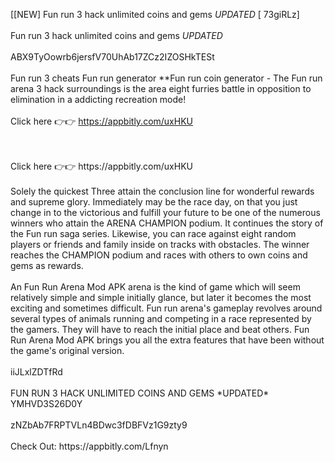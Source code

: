 [[NEW] Fun run 3 hack unlimited coins and gems *UPDATED* [ 73giRLz]
<br>
<br>Fun run 3 hack unlimited coins and gems *UPDATED*
<br>
<br>ABX9TyOowrb6jersfV70UhAb17ZCz2IZOSHkTESt
<br>
<br>Fun run 3 cheats Fun run generator **Fun run coin generator - The Fun run arena 3 hack surroundings is the area eight furries battle in opposition to elimination in a addicting recreation mode!
<br>
<br>Click here 👉👉 https://appbitly.com/uxHKU

<br>
<br>Click here 👉👉 https://appbitly.com/uxHKU

<br>
<br>Solely the quickest Three attain the conclusion line for wonderful rewards and supreme glory. Immediately may be the race day, on that you just change in to the victorious and fulfill your future to be one of the numerous winners who attain the ARENA CHAMPION podium. It continues the story of the Fun run saga series. Likewise, you can race against eight random players or friends and family inside on tracks with obstacles. The winner reaches the CHAMPION podium and races with others to own coins and gems as rewards. 
<br>
<br>An Fun Run Arena Mod APK  arena is the kind of game which will seem relatively simple and simple initially glance, but later it becomes the most exciting and sometimes difficult. Fun run arena's gameplay revolves around several types of animals running and competing in a race represented by the gamers. They will have to reach the initial place and beat others. Fun Run Arena Mod APK brings you all the extra features that have been without the game's original version. 
<br>
<br>iiJLxlZDTfRd
<br>
<br>FUN RUN 3 HACK UNLIMITED COINS AND GEMS *UPDATED* YMHVD3S26D0Y
<br>
<br>zNZbAb7FRPTVLn4BDwc3fDBFVz1G9zty9
<br>
<br>Check Out: https://appbitly.com/Lfnyn
<br>
